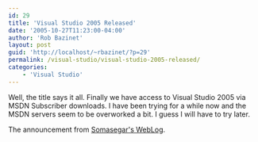 ```yaml
---
id: 29
title: 'Visual Studio 2005 Released'
date: '2005-10-27T11:23:00-04:00'
author: 'Rob Bazinet'
layout: post
guid: 'http://localhost/~rbazinet/?p=29'
permalink: /visual-studio/visual-studio-2005-released/
categories:
    - 'Visual Studio'
---
```


Well, the title says it all. Finally we have access to Visual Studio 2005 via MSDN Subscriber downloads. I have been trying for a while now and the MSDN servers seem to be overworked a bit. I guess I will have to try later.

The announcement from [Somasegar's WebLog](http://blogs.msdn.com/somasegar/archive/2005/10/27/485665.aspx).